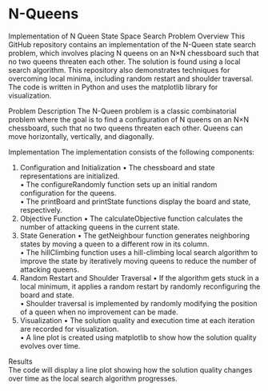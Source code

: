 # N-Queens
Implementation of N Queen State Space Search Problem
Overview
This GitHub repository contains an implementation of the N-Queen state search problem, which involves placing N queens on an N×N chessboard such that no two queens threaten each other. The solution is found using a local search algorithm. This repository also demonstrates techniques for overcoming local minima, including random restart and shoulder traversal. The code is written in Python and uses the matplotlib library for visualization.

Problem Description
The N-Queen problem is a classic combinatorial problem where the goal is to find a configuration of N queens on an N×N chessboard, such that no two queens threaten each other. Queens can move horizontally, vertically, and diagonally.

Implementation
The implementation consists of the following components:

1. Configuration and Initialization
• The chessboard and state representations are initialized.  
• The configureRandomly function sets up an initial random configuration for the queens.  
• The printBoard and printState functions display the board and state, respectively.  
2. Objective Function
• The calculateObjective function calculates the number of attacking queens in the current state.  
3. State Generation
• The getNeighbour function generates neighboring states by moving a queen to a different row in its column.  
• The hillClimbing function uses a hill-climbing local search algorithm to improve the state by iteratively moving queens to reduce the number of attacking queens.  
4. Random Restart and Shoulder Traversal 
• If the algorithm gets stuck in a local minimum, it applies a random restart by randomly reconfiguring the board and state.  
• Shoulder traversal is implemented by randomly modifying the position of a queen when no improvement can be made.  
5. Visualization
• The solution quality and execution time at each iteration are recorded for visualization.   
• A line plot is created using matplotlib to show how the solution quality evolves over time.    

Results  
The code will display a line plot showing how the solution quality changes over time as the local search algorithm progresses.   
